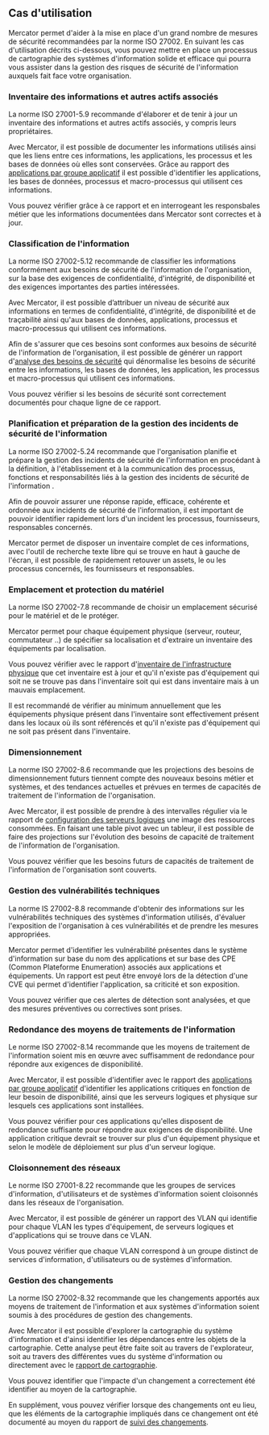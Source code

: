 ## Cas d'utilisation

Mercator permet d'aider à la mise en place d'un grand nombre de mesures de sécurité recommandées par la norme ISO 27002. En suivant les cas d'utilisation décrits ci-dessous, vous pouvez mettre en place un processus de cartographie des systèmes d'information solide et efficace qui pourra vous assister dans la gestion des risques de sécurité de l'information auxquels fait face votre organisation.


### Inventaire des informations et autres actifs associés

La norme ISO 27001-5.9 recommande d'élaborer et de tenir à jour un inventaire des informations et autres actifs associés, y compris leurs propriétaires.

Avec Mercator, il est possible de documenter les informations utilisés ainsi que les liens entre ces informations, les applications, les processus et les bases de données où elles sont conservées. 
Grâce au rapport des [applications par groupe applicatif](/mercator/reports/) il est possible d'identifier les applications, les bases de données, processus et macro-processus qui utilisent ces informations.

Vous pouvez vérifier grâce à ce rapport et en interrogeant les responsbales métier que les informations documentées dans Mercator sont correctes et à jour.


### Classification de l'information

La norme ISO 27002-5.12 recommande de classifier les informations conformément aux besoins de sécurité de l'information de l'organisation, sur la base des exigences de confidentialité, d'intégrité, de disponibilité et des exigences importantes des parties intéressées.

Avec Mercator, il est possible d’attribuer un niveau de sécurité aux informations en termes de confidentialité, d'intégrité, de disponibilité et de traçabilité ainsi qu'aux bases de données, applications, processus et macro-processus qui utilisent ces informations.

Afin de s'assurer que ces besoins sont conformes aux besoins de sécurité de l'information de l'organisation, il est possible de générer un rapport d'[analyse des besoins de sécurité](/mercator/reports/) qui dénormalise les besoins de sécurité entre les informations, les bases de données, les application, les processus et macro-processus qui utilisent ces informations.

Vous pouvez vérifier si les besoins de sécurité sont correctement documentés pour chaque ligne de ce rapport.


### Planification et préparation de la gestion des incidents de sécurité de l'information

La norme ISO 27002-5.24 recommande que l'organisation planifie et prépare la gestion des incidents de sécurité de l'information en procédant à la définition, à l'établissement et à la communication des processus, fonctions et responsabilités liés à la gestion des incidents de sécurité de l'information .

Afin de pouvoir assurer une réponse rapide, efficace, cohérente et ordonnée aux incidents de sécurité de l'information, il est important de pouvoir identifier rapidement lors d'un incident les processus, fournisseurs, responsables concernés.

Mercator permet de disposer un inventaire complet de ces informations, avec l'outil de recherche texte libre qui se trouve en haut à gauche de l'écran, il est possible de rapidement retouver un assets, le ou les processus concernés, les fournisseurs et responsables.


### Emplacement et protection du matériel

La norme ISO 27002-7.8 recommande de choisir un emplacement sécurisé pour le matériel et de le protéger.

Mercator permet pour chaque équipement physique (serveur, routeur, commutateur ..) de spécifier sa localisation et d'extraire un inventaire des équipements par localisation.

Vous pouvez vérifier avec le rapport d'[inventaire de l'infrastructure physique](/mercator/reports/) que cet inventaire est à jour et qu'il n'existe pas d'équipement qui soit ne se trouve pas dans l'inventaire soit qui est dans inventaire mais à un mauvais emplacement.

Il est recommandé de vérifier au minimum annuellement que les équipements physique présent dans l'inventaire sont effectivement présent dans les locaux où ils sont référencés et qu'il n'existe pas d'équipement qui ne soit pas présent dans l'inventaire.


### Dimensionnement

La norme ISO 27002-8.6 recommande que les projections des besoins de dimensionnement futurs tiennent compte des nouveaux besoins métier et systèmes, et des tendances actuelles et prévues en termes de capacités de traitement de l'information de l'organisation.

Avec Mercator, il est possible de prendre à des intervalles régulier via le rapport de [configuration des serveurs logiques](/mercator/reports) une image des ressources consommées. En faisant une table pivot avec un tableur, il est possible de faire des projections sur l'évolution des besoins de capacité de traitement de l'information de l'organisation.

Vous pouvez vérifier que les besoins futurs de capacités de traitement de l'information de l'organisation sont couverts.


### Gestion des vulnérabilités techniques

La norme IS 27002-8.8 recommande d'obtenir des informations sur les vulnérabilités techniques des systèmes d'information utilisés, d'évaluer l'exposition de l'organisation à ces vulnérabilités et de prendre les mesures appropriées.

Mercator permet d'identifier les vulnérabilité présentes dans le système d'information sur base du nom des applications et sur base des CPE (Common Plateforme Enumeration) associés aux applications et équipements. Un rapport est peut être envoyé lors de la détection d'une CVE qui permet d'identifier l'application, sa criticité et son exposition.

Vous pouvez vérifier que ces alertes de détection sont analysées, et que des mesures préventives ou correctives sont prises.

### Redondance des moyens de traitements de l'information

Le norme ISO 27002-8.14 recommande que les moyens de traitement de l'information soient mis en œuvre avec suffisamment de redondance pour répondre aux exigences de disponibilité.

Avec Mercator, il est possible d'identifier avec le rapport des [applications par groupe applicatif](/mercator/reports/) d'identifier les applications critiques en fonction de leur besoin de disponibilité, ainsi que les serveurs logiques et physique sur lesquels ces applications sont installées.

Vous pouvez vérifier pour ces applications qu'elles disposent de redondance suffisante pour répondre aux exigences de disponibilité.
Une application critique devrait se trouver sur plus d'un équipement physique et selon le modèle de déploiement sur plus d'un serveur logique.


### Cloisonnement des réseaux

Le norme ISO 27001-8.22 recommande que les groupes de services d'information, d'utilisateurs et de systèmes d'information soient cloisonnés dans les réseaux de l'organisation.

Avec Mercator, il est possible de générer un rapport des VLAN qui identifie pour chaque VLAN les types d'équipement, de serveurs logiques et d'applications qui se trouve dans ce VLAN.

Vous pouvez vérifier que chaque VLAN correspond à un groupe distinct de services d'information, d'utilisateurs ou de systèmes d'information.


### Gestion des changements

La norme ISO 27002-8.32 recommande que les changements apportés aux moyens de traitement de l'information et aux systèmes d'information soient soumis à des procédures de gestion des changements.

Avec Mercator il est possible d'explorer la cartographie du système d'information et d'ainsi identifier les dépendances entre les objets de la cartographie. Cette analyse peut être faite soit au travers de l'explorateur, soit au travers des différentes vues du système d'information ou directement avec le [rapport de cartographie](/mercator/reports/).

Vous pouvez identifier que l'impacte d'un changement a correctement été identifier au moyen de la cartographie.

En supplément, vous pouvez vérifier lorsque des changements ont eu lieu, que les éléments de la cartographie impliqués dans ce changement ont été documenté au moyen du rapport de [suivi des changements](/mercator/reports/).

